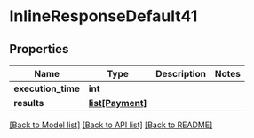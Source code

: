 # InlineResponseDefault41

## Properties
Name | Type | Description | Notes
------------ | ------------- | ------------- | -------------
**execution_time** | **int** |  | 
**results** | [**list[Payment]**](Payment.md) |  | 

[[Back to Model list]](../README.md#documentation-for-models) [[Back to API list]](../README.md#documentation-for-api-endpoints) [[Back to README]](../README.md)


